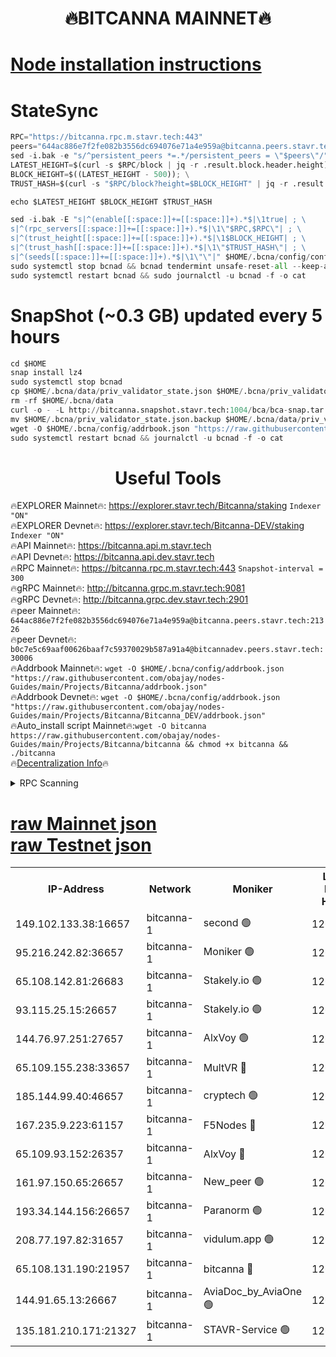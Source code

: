 <h1 align="center"> 🔥BITCANNA MAINNET🔥</h1>


[Node installation instructions](https://github.com/obajay/nodes-Guides/tree/main/Projects/Bitcanna)
=

# StateSync
```python
RPC="https://bitcanna.rpc.m.stavr.tech:443"
peers="644ac886e7f2fe082b3556dc694076e71a4e959a@bitcanna.peers.stavr.tech:21326"
sed -i.bak -e "s/^persistent_peers *=.*/persistent_peers = \"$peers\"/" $HOME/.bcna/config/config.toml
LATEST_HEIGHT=$(curl -s $RPC/block | jq -r .result.block.header.height); \
BLOCK_HEIGHT=$((LATEST_HEIGHT - 500)); \
TRUST_HASH=$(curl -s "$RPC/block?height=$BLOCK_HEIGHT" | jq -r .result.block_id.hash)

echo $LATEST_HEIGHT $BLOCK_HEIGHT $TRUST_HASH

sed -i.bak -E "s|^(enable[[:space:]]+=[[:space:]]+).*$|\1true| ; \
s|^(rpc_servers[[:space:]]+=[[:space:]]+).*$|\1\"$RPC,$RPC\"| ; \
s|^(trust_height[[:space:]]+=[[:space:]]+).*$|\1$BLOCK_HEIGHT| ; \
s|^(trust_hash[[:space:]]+=[[:space:]]+).*$|\1\"$TRUST_HASH\"| ; \
s|^(seeds[[:space:]]+=[[:space:]]+).*$|\1\"\"|" $HOME/.bcna/config/config.toml
sudo systemctl stop bcnad && bcnad tendermint unsafe-reset-all --keep-addr-book
sudo systemctl restart bcnad && sudo journalctl -u bcnad -f -o cat
```
# SnapShot (~0.3 GB) updated every 5 hours
```python
cd $HOME
snap install lz4
sudo systemctl stop bcnad
cp $HOME/.bcna/data/priv_validator_state.json $HOME/.bcna/priv_validator_state.json.backup
rm -rf $HOME/.bcna/data
curl -o - -L http://bitcanna.snapshot.stavr.tech:1004/bca/bca-snap.tar.lz4 | lz4 -c -d - | tar -x -C $HOME/.bcna --strip-components 2
mv $HOME/.bcna/priv_validator_state.json.backup $HOME/.bcna/data/priv_validator_state.json
wget -O $HOME/.bcna/config/addrbook.json "https://raw.githubusercontent.com/obajay/nodes-Guides/main/Projects/Bitcanna/addrbook.json"
sudo systemctl restart bcnad && journalctl -u bcnad -f -o cat
```

 <h1 align="center"> Useful Tools</h1>

🔥EXPLORER Mainnet🔥:    https://explorer.stavr.tech/Bitcanna/staking          `Indexer "ON"` \
🔥EXPLORER Devnet🔥:     https://explorer.stavr.tech/Bitcanna-DEV/staking     `Indexer "ON"` \
🔥API Mainnet🔥:         https://bitcanna.api.m.stavr.tech \
🔥API Devnet🔥:          https://bitcanna.api.dev.stavr.tech \
🔥RPC Mainnet🔥:         https://bitcanna.rpc.m.stavr.tech:443         `Snapshot-interval = 300` \
🔥gRPC Mainnet🔥:        http://bitcanna.grpc.m.stavr.tech:9081 \
🔥gRPC Devnet🔥:         http://bitcanna.grpc.dev.stavr.tech:2901 \
🔥peer Mainnet🔥:        `644ac886e7f2fe082b3556dc694076e71a4e959a@bitcanna.peers.stavr.tech:21326` \
🔥peer Devnet🔥:         `b0c7e5c69aaf00626baaf7c59370029b587a91a4@bitcannadev.peers.stavr.tech:30006` \
🔥Addrbook Mainnet🔥:    ```wget -O $HOME/.bcna/config/addrbook.json "https://raw.githubusercontent.com/obajay/nodes-Guides/main/Projects/Bitcanna/addrbook.json"``` \
🔥Addrbook Devnet🔥:    ```wget -O $HOME/.bcna/config/addrbook.json "https://raw.githubusercontent.com/obajay/nodes-Guides/main/Projects/Bitcanna/Bitcanna_DEV/addrbook.json"``` \
🔥Auto_install script Mainnet🔥:```wget -O bitcanna https://raw.githubusercontent.com/obajay/nodes-Guides/main/Projects/Bitcanna/bitcanna && chmod +x bitcanna && ./bitcanna``` \
🔥[Decentralization Info](https://github.com/obajay/StateSync-snapshots/tree/main/Projects/Bitcanna/Decentralization)🔥


<details>
<summary>RPC Scanning</summary>

<h2 align="center"> We scan nodes in real time every 4 hours. And we provide the final result of RPC endpoints.
We cannot influence the operation of these nodes in any way. </h2>


```python
If Voting Power is higher than 0 --> then the Node is a validator of the network and may be subject to attack and be a potential threat to the chain.
```
```python
We marked such validators with a red symbol
```

</details>

[raw Mainnet json](https://rpc-check.bcam.stavr.tech/bcam/rpc-bcam-result.json) \
[raw Testnet json](https://github.com/obajay/StateSync-snapshots/tree/main/Projects/Bitcanna/Rpc-Check-Testnet)
=



<table><tr><th>IP-Address</th><th>Network</th><th>Moniker</th><th>Latest Block Height</th><th>Earliest Block Height</th><th>Catching Up</th><th>Tx Index</th><th>Voting Power</th><th>Scan Time</th></tr><tr><td>149.102.133.38:16657</td><td>bitcanna-1</td><td>second 🟢</td><td>12664031</td><td>1</td><td>False</td><td>on</td><td>0</td><td>2024-02-20T04:29:43.013305441UTC</td></tr><tr><td>95.216.242.82:36657</td><td>bitcanna-1</td><td>Moniker 🟢</td><td>12664020</td><td>5776907</td><td>False</td><td>on</td><td>0</td><td>2024-02-20T04:28:40.016406163UTC</td></tr><tr><td>65.108.142.81:26683</td><td>bitcanna-1</td><td>Stakely.io 🟢</td><td>12664024</td><td>6152001</td><td>False</td><td>on</td><td>0</td><td>2024-02-20T04:29:04.141536921UTC</td></tr><tr><td>93.115.25.15:26657</td><td>bitcanna-1</td><td>Stakely.io 🟢</td><td>12664023</td><td>6520001</td><td>False</td><td>on</td><td>0</td><td>2024-02-20T04:28:57.530296591UTC</td></tr><tr><td>144.76.97.251:27657</td><td>bitcanna-1</td><td>AlxVoy 🟢</td><td>12664029</td><td>8805201</td><td>False</td><td>on</td><td>0</td><td>2024-02-20T04:29:30.313655256UTC</td></tr><tr><td>65.109.155.238:33657</td><td>bitcanna-1</td><td>MultVR 🔴</td><td>12664025</td><td>9933415</td><td>False</td><td>on</td><td>353126</td><td>2024-02-20T04:29:11.879363769UTC</td></tr><tr><td>185.144.99.40:46657</td><td>bitcanna-1</td><td>cryptech 🟢</td><td>12664019</td><td>11528001</td><td>False</td><td>on</td><td>0</td><td>2024-02-20T04:28:35.615298525UTC</td></tr><tr><td>167.235.9.223:61157</td><td>bitcanna-1</td><td>F5Nodes 🔴</td><td>12664026</td><td>12084001</td><td>False</td><td>on</td><td>570</td><td>2024-02-20T04:29:14.215837178UTC</td></tr><tr><td>65.109.93.152:26357</td><td>bitcanna-1</td><td>AlxVoy 🔴</td><td>12664031</td><td>12109301</td><td>False</td><td>on</td><td>1391783</td><td>2024-02-20T04:29:43.578880576UTC</td></tr><tr><td>161.97.150.65:26657</td><td>bitcanna-1</td><td>New_peer 🟢</td><td>12664024</td><td>12254001</td><td>False</td><td>on</td><td>0</td><td>2024-02-20T04:29:04.470474117UTC</td></tr><tr><td>193.34.144.156:26657</td><td>bitcanna-1</td><td>Paranorm 🟢</td><td>12664027</td><td>12271301</td><td>False</td><td>on</td><td>0</td><td>2024-02-20T04:29:19.027529116UTC</td></tr><tr><td>208.77.197.82:31657</td><td>bitcanna-1</td><td>vidulum.app 🟢</td><td>12596389</td><td>12386934</td><td>False</td><td>on</td><td>0</td><td>2024-02-20T04:29:07.362233141UTC</td></tr><tr><td>65.108.131.190:21957</td><td>bitcanna-1</td><td>bitcanna 🔴</td><td>12664027</td><td>12564027</td><td>False</td><td>on</td><td>419093</td><td>2024-02-20T04:29:18.718967081UTC</td></tr><tr><td>144.91.65.13:26667</td><td>bitcanna-1</td><td>AviaDoc_by_AviaOne 🟢</td><td>12664028</td><td>12660601</td><td>False</td><td>on</td><td>0</td><td>2024-02-20T04:29:27.630745018UTC</td></tr><tr><td>135.181.210.171:21327</td><td>bitcanna-1</td><td>STAVR-Service 🟢</td><td>12664029</td><td>12661101</td><td>False</td><td>on</td><td>0</td><td>2024-02-20T04:29:30.067808778UTC</td></tr></table>
